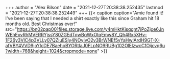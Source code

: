 +++
author = "Alex Bilson"
date = "2021-12-27T20:38:38.252435"
lastmod = "2021-12-27T20:38:38.252449"
+++
{{< caption caption="Amie found it! I've been saying that I needed a shirt exactly like this since Graham hit 18 months old. Best Christmas ever!" src="https://bn02pap001files.storage.live.com/y4mHktKisqgnt7jPoZjoe6JnWEhExvRhMVERRYjssY80ZGEdTqwBqWxOtqEmw8Y_Qh4Rx5XHv-1F26y3VIC4p3VLLy07QZiuESly4NOyIvO2v3BrWNEf5yYaHwlArdH9GT-X-afVBY4VVD9joYIcDE7BaehoBYORtlaJ0FLpNO9RUBg102OlElzwcCfOijcvq6u?width=768&height=1024&cropmode=none" >}}